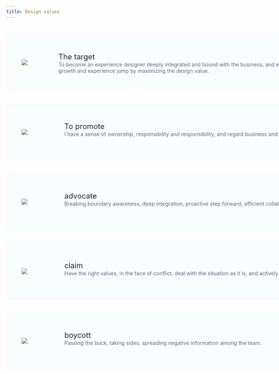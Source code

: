 ```yaml
---
title: Design values
---
```


<style>
.viewpoint-container { margin-bottom: 60px; }
.viewpoint-item {width: 996px;height: 145px;border-radius: 8px;background-color: #FAFDFF;border: solid 1px #EDF6FF;margin-top: 40px;padding: 0 40px;display: flex;align-items: center;}
.viewpoint-item-icon {width: 55px;margin-right: 60px;}
.viewpoint-intro {display: flex;height: 55px;flex-direction: column;}
.viewpoint-intro-title {font-size: 20px;color: #1D2A36;}
.viewpoint-intro-text {font-size: 14px;color: #5E6D82;}
</style>

<div class="viewpoint-container">
  <div class="viewpoint-item">
    <div class="viewpoint-item-icon">
      <img src="https://pt-starimg.didistatic.com/static/starimg/img/jf5GM02nlq1643021725360.png" />
    </div>
    <div class="viewpoint-intro">
      <div class="viewpoint-intro-title">The target</div>
      <div class="viewpoint-intro-text">To become an experience designer deeply integrated and bound with the business, and effectively help the business realize data growth and experience jump by maximizing the design value.</div>
    </div>
  </div>
  <div class="viewpoint-item">
    <div class="viewpoint-item-icon">
      <img src="https://pt-starimg.didistatic.com/static/starimg/img/sitVvkW1vH1643021728193.png" />
    </div>
    <div class="viewpoint-intro">
      <div class="viewpoint-intro-title">To promote</div>
      <div class="viewpoint-intro-text">I have a sense of ownership, responsibility and responsibility, and regard business and team affairs as my own business.</div>
    </div>
  </div>
  <div class="viewpoint-item">
    <div class="viewpoint-item-icon">
      <img src="https://pt-starimg.didistatic.com/static/starimg/img/FJ33XWWsCR1643021733624.png" />
    </div>
    <div class="viewpoint-intro">
      <div class="viewpoint-intro-title">advocate</div>
      <div class="viewpoint-intro-text">Breaking boundary awareness, deep integration, proactive step forward, efficient collaboration.</div>
    </div>
  </div>
  <div class="viewpoint-item">
    <div class="viewpoint-item-icon">
      <img src="https://pt-starimg.didistatic.com/static/starimg/img/FLxWpW4vkb1643021736278.png" />
    </div>
    <div class="viewpoint-intro">
      <div class="viewpoint-intro-title">claim</div>
      <div class="viewpoint-intro-text">Have the right values, in the face of conflict, deal with the situation as it is, and actively solve.</div>
    </div>
  </div>
  <div class="viewpoint-item">
    <div class="viewpoint-item-icon">
      <img src="https://pt-starimg.didistatic.com/static/starimg/img/Q1pvoifLXw1643021739320.png" />
    </div>
    <div class="viewpoint-intro">
      <div class="viewpoint-intro-title">boycott</div>
      <div class="viewpoint-intro-text">Passing the buck, taking sides, spreading negative information among the team.</div>
    </div>
  </div>
</div>
